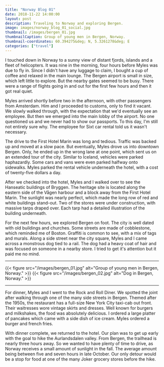 ```yaml
---
title: "Norway Blog 01"
date: 2018-11-22 14:00:00
layout: post
description: Traveling to Norway and exploring Bergen.
image: images/norway_blog_01_social.jpg
thumbnail: /images/bergen_01.jpg
thumbnailCaption: Group of young men in Bergen, Norway.
thumbnail-coordinates: 60.394275&deg; N, 5.3261278&deg; E
categories: ["travel"]
---
```


I touched down in Norway to a sunny view of distant fjords, islands and a fleet of helicopters. It was nine in the morning, four hours before Myles was due to fly in. Since I didn't have any luggage to claim, I bought a cup of coffee and relaxed in the main lounge. The Bergen airport is small in size, which left little to explore. But the nearby gates seemed to be busy. There were a range of flights going in and out for the first few hours and then it got real quiet.

Myles arrived shortly before two in the afternoon, with other passengers from Amsterdam. Him and I proceeded to customs, only to find it vacant. We slowly walked through, with the expectation that we'd eventually see an employee. But then we emerged into the main lobby of the airport. No one questioned us and we never had to show our passports. To this day, I'm still not entirely sure why. The employee for Sixt car rental told us it wasn't necessary.

The drive to the First Hotel Marin was long and tedious. Traffic was backed up and moved at a slow pace. But eventually, Myles drove us into downtown Bergen. Only, he ended up in the wrong lane at one point, which sent us on an extended tour of the city. Similar to Iceland, vehicles were parked haphazardly. Some cars and vans were even parked halfway onto sidewalks. Myles parked the rental vehicle underneath the hotel, with a cost of twenty-five dollars a day.

After we checked into the hotel, Myles and I walked over to see the Hanseatic buildings of Bryggen. The heritage site is located along the eastern side of the Vågen harbour and a block away from the First Hotel Marin. The sunlight was nearly perfect, which made the long row of red and white buildings stand-out. Two of the stores were under construction, with massive tarps draped over. Each tarp had a detailed illustration of the building underneath.

For the next few hours, we explored Bergen on foot. The city is well dated with old buildings and churches. Some streets are made of cobblestone, which reminded me of Boston. Graffiti is common to see, with a mix of tags and murals. Along a side street near the city square, Myles and I came across a monstrous dog tied to a rail. The dog had a heavy coat of hair and was focused on someone in a nearby store. I tried to get it's attention but it paid me no mind.

---

{{< figure src="/images/bergen_01.jpg" alt="Group of young men in Bergen, Norway." >}}
{{< figure src="/images/bergen_02.jpg" alt="Dog in Bergen, Norway." >}}

---

For dinner, Myles and I went to the Rock and Roll Diner. We spotted the joint after walking through one of the many side streets in Bergen. Themed after the 1950s, the restaurant has a full-size New York City taxi-cab out front. Their waitresses wore vintage skirts and dresses. Well known for burgers and milkshakes, the food was absolutely delicious. I ordered a large platter of pancakes which came with a side dish of ice cream. Myles ordered a burger and french fries.

With dinner complete, we returned to the hotel. Our plan was to get up early with the goal to hike the Aurlandsdalen valley. From Bergen, the trailhead is nearly three hours away. So we wanted to have plenty of time to drive, as Norway receives a small amount of sunlight in the fall. The average amount being between five and seven hours in late October. Our only detour would be a stop for food at one of the many Joker grocery stores before the hike.